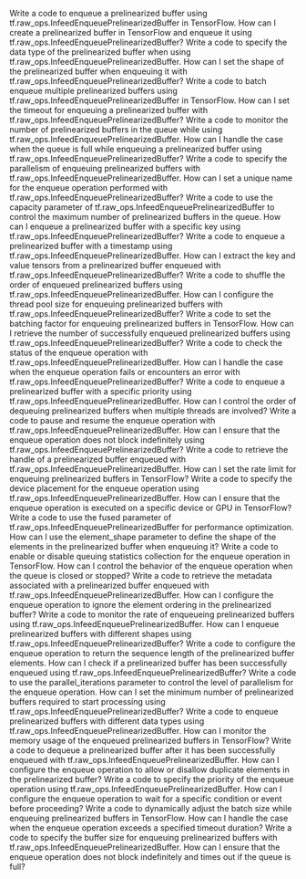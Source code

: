 Write a code to enqueue a prelinearized buffer using tf.raw_ops.InfeedEnqueuePrelinearizedBuffer in TensorFlow.
How can I create a prelinearized buffer in TensorFlow and enqueue it using tf.raw_ops.InfeedEnqueuePrelinearizedBuffer?
Write a code to specify the data type of the prelinearized buffer when using tf.raw_ops.InfeedEnqueuePrelinearizedBuffer.
How can I set the shape of the prelinearized buffer when enqueuing it with tf.raw_ops.InfeedEnqueuePrelinearizedBuffer?
Write a code to batch enqueue multiple prelinearized buffers using tf.raw_ops.InfeedEnqueuePrelinearizedBuffer in TensorFlow.
How can I set the timeout for enqueuing a prelinearized buffer with tf.raw_ops.InfeedEnqueuePrelinearizedBuffer?
Write a code to monitor the number of prelinearized buffers in the queue while using tf.raw_ops.InfeedEnqueuePrelinearizedBuffer.
How can I handle the case when the queue is full while enqueuing a prelinearized buffer using tf.raw_ops.InfeedEnqueuePrelinearizedBuffer?
Write a code to specify the parallelism of enqueuing prelinearized buffers with tf.raw_ops.InfeedEnqueuePrelinearizedBuffer.
How can I set a unique name for the enqueue operation performed with tf.raw_ops.InfeedEnqueuePrelinearizedBuffer?
Write a code to use the capacity parameter of tf.raw_ops.InfeedEnqueuePrelinearizedBuffer to control the maximum number of prelinearized buffers in the queue.
How can I enqueue a prelinearized buffer with a specific key using tf.raw_ops.InfeedEnqueuePrelinearizedBuffer?
Write a code to enqueue a prelinearized buffer with a timestamp using tf.raw_ops.InfeedEnqueuePrelinearizedBuffer.
How can I extract the key and value tensors from a prelinearized buffer enqueued with tf.raw_ops.InfeedEnqueuePrelinearizedBuffer?
Write a code to shuffle the order of enqueued prelinearized buffers using tf.raw_ops.InfeedEnqueuePrelinearizedBuffer.
How can I configure the thread pool size for enqueuing prelinearized buffers with tf.raw_ops.InfeedEnqueuePrelinearizedBuffer?
Write a code to set the batching factor for enqueuing prelinearized buffers in TensorFlow.
How can I retrieve the number of successfully enqueued prelinearized buffers using tf.raw_ops.InfeedEnqueuePrelinearizedBuffer?
Write a code to check the status of the enqueue operation with tf.raw_ops.InfeedEnqueuePrelinearizedBuffer.
How can I handle the case when the enqueue operation fails or encounters an error with tf.raw_ops.InfeedEnqueuePrelinearizedBuffer?
Write a code to enqueue a prelinearized buffer with a specific priority using tf.raw_ops.InfeedEnqueuePrelinearizedBuffer.
How can I control the order of dequeuing prelinearized buffers when multiple threads are involved?
Write a code to pause and resume the enqueue operation with tf.raw_ops.InfeedEnqueuePrelinearizedBuffer.
How can I ensure that the enqueue operation does not block indefinitely using tf.raw_ops.InfeedEnqueuePrelinearizedBuffer?
Write a code to retrieve the handle of a prelinearized buffer enqueued with tf.raw_ops.InfeedEnqueuePrelinearizedBuffer.
How can I set the rate limit for enqueuing prelinearized buffers in TensorFlow?
Write a code to specify the device placement for the enqueue operation using tf.raw_ops.InfeedEnqueuePrelinearizedBuffer.
How can I ensure that the enqueue operation is executed on a specific device or GPU in TensorFlow?
Write a code to use the fused parameter of tf.raw_ops.InfeedEnqueuePrelinearizedBuffer for performance optimization.
How can I use the element_shape parameter to define the shape of the elements in the prelinearized buffer when enqueuing it?
Write a code to enable or disable queuing statistics collection for the enqueue operation in TensorFlow.
How can I control the behavior of the enqueue operation when the queue is closed or stopped?
Write a code to retrieve the metadata associated with a prelinearized buffer enqueued with tf.raw_ops.InfeedEnqueuePrelinearizedBuffer.
How can I configure the enqueue operation to ignore the element ordering in the prelinearized buffer?
Write a code to monitor the rate of enqueueing prelinearized buffers using tf.raw_ops.InfeedEnqueuePrelinearizedBuffer.
How can I enqueue prelinearized buffers with different shapes using tf.raw_ops.InfeedEnqueuePrelinearizedBuffer?
Write a code to configure the enqueue operation to return the sequence length of the prelinearized buffer elements.
How can I check if a prelinearized buffer has been successfully enqueued using tf.raw_ops.InfeedEnqueuePrelinearizedBuffer?
Write a code to use the parallel_iterations parameter to control the level of parallelism for the enqueue operation.
How can I set the minimum number of prelinearized buffers required to start processing using tf.raw_ops.InfeedEnqueuePrelinearizedBuffer?
Write a code to enqueue prelinearized buffers with different data types using tf.raw_ops.InfeedEnqueuePrelinearizedBuffer.
How can I monitor the memory usage of the enqueued prelinearized buffers in TensorFlow?
Write a code to dequeue a prelinearized buffer after it has been successfully enqueued with tf.raw_ops.InfeedEnqueuePrelinearizedBuffer.
How can I configure the enqueue operation to allow or disallow duplicate elements in the prelinearized buffer?
Write a code to specify the priority of the enqueue operation using tf.raw_ops.InfeedEnqueuePrelinearizedBuffer.
How can I configure the enqueue operation to wait for a specific condition or event before proceeding?
Write a code to dynamically adjust the batch size while enqueuing prelinearized buffers in TensorFlow.
How can I handle the case when the enqueue operation exceeds a specified timeout duration?
Write a code to specify the buffer size for enqueuing prelinearized buffers with tf.raw_ops.InfeedEnqueuePrelinearizedBuffer.
How can I ensure that the enqueue operation does not block indefinitely and times out if the queue is full?